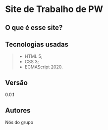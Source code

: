 # Site de Trabalho de PW

## O que é esse site?


## Tecnologias usadas
>- HTML 5;
>- CSS 3;
>- ECMAScript 2020.

## Versão
0.0.1

## Autores
Nós do grupo


 
